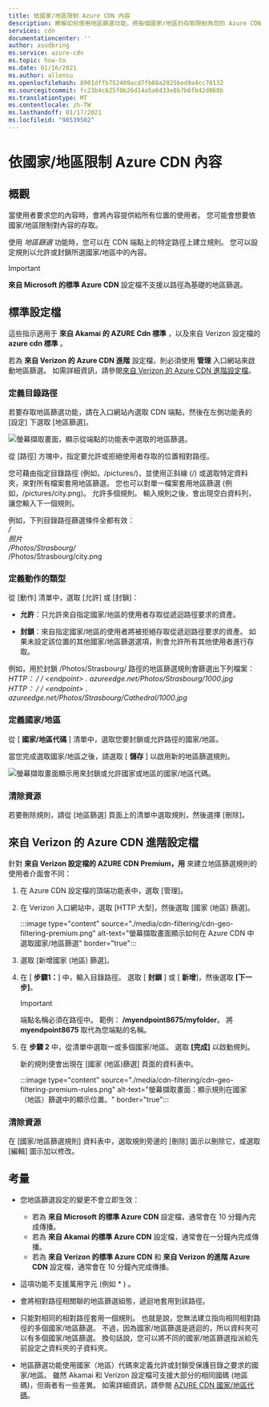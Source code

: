 ```yaml
---
title: 依國家/地區限制 Azure CDN 內容
description: 瞭解如何使用地區篩選功能，將每個國家/地區的存取限制為您的 Azure CDN 內容。
services: cdn
documentationcenter: ''
author: asudbring
ms.service: azure-cdn
ms.topic: how-to
ms.date: 01/16/2021
ms.author: allensu
ms.openlocfilehash: 8901dffb752409acd7fb08a2025bed9a4cc70132
ms.sourcegitcommit: fc23b4c625f0b26d14a5a6433e8b7b6fb42d868b
ms.translationtype: MT
ms.contentlocale: zh-TW
ms.lasthandoff: 01/17/2021
ms.locfileid: "98539502"
---
```

# <a name="restrict-azure-cdn-content-by-countryregion"></a>依國家/地區限制 Azure CDN 內容

## <a name="overview"></a>概觀
當使用者要求您的內容時，會將內容提供給所有位置的使用者。 您可能會想要依國家/地區限制對內容的存取。 

使用 *地區篩選* 功能時，您可以在 CDN 端點上的特定路徑上建立規則。 您可以設定規則以允許或封鎖所選國家/地區中的內容。

> [!IMPORTANT]
> **來自 Microsoft 的標準 Azure CDN** 設定檔不支援以路徑為基礎的地區篩選。
> 

## <a name="standard-profiles"></a>標準設定檔

這些指示適用于 **來自 Akamai 的 AZURE Cdn 標準** ，以及來自 Verizon 設定檔的 **azure cdn 標準** 。

若為 **來自 Verizon 的 Azure CDN 進階** 設定檔，則必須使用 **管理** 入口網站來啟動地區篩選。 如需詳細資訊，請參閱[來自 Verizon 的 Azure CDN 進階設定檔](#azure-cdn-premium-from-verizon-profiles)。

### <a name="define-the-directory-path"></a>定義目錄路徑
若要存取地區篩選功能，請在入口網站內選取 CDN 端點，然後在左側功能表的 [設定] 下選取 [地區篩選]。 

![螢幕擷取畫面，顯示從端點的功能表中選取的地區篩選。](./media/cdn-filtering/cdn-geo-filtering-standard.png)

從 [路徑] 方塊中，指定要允許或拒絕使用者存取的位置相對路徑。 

您可藉由指定目錄路徑 (例如，/pictures/)，並使用正斜線 (/) 或選取特定資料夾，來對所有檔案套用地區篩選。 您也可以對單一檔案套用地區篩選 (例如，/pictures/city.png)。 允許多個規則。 輸入規則之後，會出現空白資料列，讓您輸入下一個規則。

例如，下列目錄路徑篩選條件全都有效：   
*/*                                 
*照片*     
*/Photos/Strasbourg/*     
/Photos/Strasbourg/city.png

### <a name="define-the-type-of-action"></a>定義動作的類型

從 [動作] 清單中，選取 [允許] 或 [封鎖]： 

- **允許**：只允許來自指定國家/地區的使用者存取從遞迴路徑要求的資產。

- **封鎖**：來自指定國家/地區的使用者將被拒絕存取從遞迴路徑要求的資產。 如果未設定該位置的其他國家/地區篩選選項，則會允許所有其他使用者進行存取。

例如，用於封鎖 /Photos/Strasbourg/ 路徑的地區篩選規則會篩選出下列檔案：     
*HTTP： \/ / \<endpoint> . azureedge.net/Photos/Strasbourg/1000.jpg* 
 *HTTP： \/ / \<endpoint> . azureedge.net/Photos/Strasbourg/Cathedral/1000.jpg*

### <a name="define-the-countriesregions"></a>定義國家/地區

從 [ **國家/地區代碼** ] 清單中，選取您要封鎖或允許路徑的國家/地區。 

當您完成選取國家/地區之後，請選取 [ **儲存** ] 以啟用新的地區篩選規則。 

![螢幕擷取畫面顯示用來封鎖或允許國家或地區的國家/地區代碼。](./media/cdn-filtering/cdn-geo-filtering-rules.png)

### <a name="clean-up-resources"></a>清除資源

若要刪除規則，請從 [地區篩選] 頁面上的清單中選取規則，然後選擇 [刪除]。

## <a name="azure-cdn-premium-from-verizon-profiles"></a>來自 Verizon 的 Azure CDN 進階設定檔

針對 **來自 Verizon 設定檔的 AZURE CDN Premium，用** 來建立地區篩選規則的使用者介面會不同：

1. 在 Azure CDN 設定檔的頂端功能表中，選取 [管理]。

2. 在 Verizon 入口網站中，選取 [HTTP 大型]，然後選取 [國家 (地區) 篩選]。

    :::image type="content" source="./media/cdn-filtering/cdn-geo-filtering-premium.png" alt-text="螢幕擷取畫面顯示如何在 Azure CDN 中選取國家/地區篩選" border="true":::
  
3. 選取 [新增國家 (地區) 篩選]。

4. 在 [ **步驟1：**] 中，輸入目錄路徑。 選取 [ **封鎖** ] 或 [ **新增**]，然後選取 **[下一步]**。

    > [!IMPORTANT]
    > 端點名稱必須在路徑中。  範例： **/myendpoint8675/myfolder**。  將 **myendpoint8675** 取代為您端點的名稱。
    > 
    
5. 在 **步驟 2** 中，從清單中選取一或多個國家/地區。 選取 **[完成]** 以啟動規則。 
    
    新的規則便會出現在 [國家 (地區)篩選] 頁面的資料表中。
    
    :::image type="content" source="./media/cdn-filtering/cdn-geo-filtering-premium-rules.png" alt-text="螢幕擷取畫面：顯示規則在國家（地區）篩選中的顯示位置。" border="true":::
 
### <a name="clean-up-resources"></a>清除資源
在 [國家/地區篩選規則] 資料表中，選取規則旁邊的 [刪除] 圖示以刪除它，或選取 [編輯] 圖示加以修改。

## <a name="considerations"></a>考量
* 您地區篩選設定的變更不會立即生效：
   * 若為 **來自 Microsoft 的標準 Azure CDN** 設定檔，通常會在 10 分鐘內完成傳播。 
   * 若為 **來自 Akamai 的標準 Azure CDN** 設定檔，通常會在一分鐘內完成傳播。 
   * 若為 **來自 Verizon 的標準 Azure CDN** 和 **來自 Verizon 的進階 Azure CDN** 設定檔，通常會在 10 分鐘內完成傳播。 
 
* 這項功能不支援萬用字元 (例如 * ) 。

* 會將相對路徑相關聯的地區篩選組態，遞迴地套用到該路徑。

* 只能對相同的相對路徑套用一個規則。 也就是說，您無法建立指向相同相對路徑的多個國家/地區篩選。 不過，因為國家/地區篩選是遞迴的，所以資料夾可以有多個國家/地區篩選。 換句話說，您可以將不同的國家/地區篩選指派給先前設定之資料夾的子資料夾。

* 地區篩選功能使用國家（地區）代碼來定義允許或封鎖受保護目錄之要求的國家/地區。 雖然 Akamai 和 Verizon 設定檔可支援大部分的相同國碼 (地區碼)，但兩者有一些差異。 如需詳細資訊，請參閱 [AZURE CDN 國家/地區代碼](/previous-versions/azure/mt761717(v=azure.100))。 

